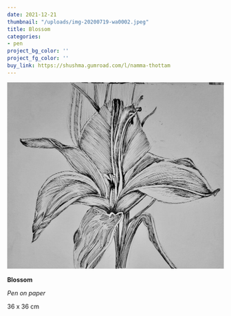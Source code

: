 ```yaml
---
date: 2021-12-21
thumbnail: "/uploads/img-20200719-wa0002.jpeg"
title: Blossom
categories:
- pen
project_bg_color: ''
project_fg_color: ''
buy_link: https://shushma.gumroad.com/l/namma-thottam
---
```

![](/uploads/img-20200719-wa0002.jpeg)

**Blossom**

_Pen on paper_

36 x 36 cm